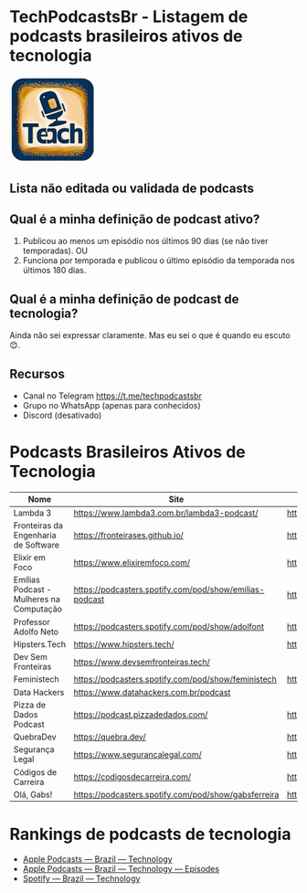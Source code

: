 # TechPodcastsBr - Listagem de podcasts brasileiros ativos de tecnologia


<img src="/images/logo_v0.jpeg" alt="TechPodcastsBr Logo" width="30%">


## Lista não editada ou validada de podcasts 


## Qual é a minha definição de podcast ativo?

1. Publicou ao menos um episódio nos últimos 90 dias (se não tiver temporadas). OU
2. Funciona por temporada e publicou o último episódio da temporada nos últimos 180 dias.

## Qual é a minha definição de podcast de tecnologia?

Ainda não sei expressar claramente. Mas eu sei o que é quando eu escuto 😊. 

## Recursos

- Canal no Telegram https://t.me/techpodcastsbr
- Grupo no WhatsApp (apenas para conhecidos)
- Discord (desativado)

# Podcasts Brasileiros Ativos de Tecnologia


| Nome | Site | Feed (RSS) |
|------|------|-----|
| Lambda 3 |   https://www.lambda3.com.br/lambda3-podcast/     |  https://www.lambda3.com.br/feed/podcast   |
| Fronteiras da Engenharia de Software | https://fronteirases.github.io/ | https://anchor.fm/s/248c0568/podcast/rss |
| Elixir em Foco | https://www.elixiremfoco.com/ | https://anchor.fm/s/4d4944e8/podcast/rss |
| Emílias Podcast - Mulheres na Computação | https://podcasters.spotify.com/pod/show/emilias-podcast | https://anchor.fm/s/10f2ba74/podcast/rss |
| Professor Adolfo Neto | https://podcasters.spotify.com/pod/show/adolfont | https://anchor.fm/s/10f2ba74/podcast/rss |
| Hipsters.Tech | https://www.hipsters.tech/ | https://www.hipsters.tech/feed/podcast/ |
| Dev Sem Fronteiras | https://www.devsemfronteiras.tech/ | | 
| Feministech | https://podcasters.spotify.com/pod/show/feministech | https://anchor.fm/s/596af3fc/podcast/rss |
| Data Hackers | https://www.datahackers.com.br/podcast | |
| Pizza de Dados Podcast | https://podcast.pizzadedados.com/ | https://podcast.pizzadedados.com/feed.xml |
| QuebraDev | https://quebra.dev/ | https://anchor.fm/s/1c1d0328/podcast/rss |
| Segurança Legal | https://www.segurancalegal.com/ | https://www.segurancalegal.com/feed/podcast/ |
| Códigos de Carreira | https://codigosdecarreira.com/ | https://anchor.fm/s/d995ddbc/podcast/rss |
| Olá, Gabs! | https://podcasters.spotify.com/pod/show/gabsferreira | https://anchor.fm/s/327b16f0/podcast/rss |


# Rankings de podcasts de tecnologia

- [Apple Podcasts — Brazil — Technology](https://chartable.com/charts/itunes/br-technology-podcasts)
- [Apple Podcasts — Brazil — Technology — Episodes](https://chartable.com/charts/itunes/br-technology-episodes)
- [Spotify — Brazil — Technology](https://chartable.com/charts/spotify/brazil-technology)

